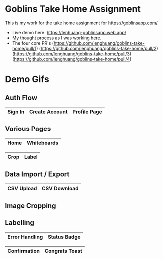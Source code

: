 # Goblins Take Home Assignment

This is my work for the take home assignment for https://goblinsapp.com/

- Live demo here: https://lenhuang-goblinsapp.web.app/
- My thought process as I was working [here](https://github.com/lenghuang/goblins-take-home/blob/master/README.md).
- The four core PR's (https://github.com/lenghuang/goblins-take-home/pull/1) (https://github.com/lenghuang/goblins-take-home/pull/2) (https://github.com/lenghuang/goblins-take-home/pull/3) (https://github.com/lenghuang/goblins-take-home/pull/4)

# Demo Gifs

## Auth Flow

| Sign In | Create Account | Profile Page |
| ------- | -------------- | ------------ |

## Various Pages

| Home | Whiteboards |
| ---- | ----------- |

| Crop | Label |
| ---- | ----- |

## Data Import / Export

| CSV Upload | CSV Download |
| ---------- | ------------ |

## Image Cropping

## Labelling

| Error Handling | Status Badge |
| -------------- | ------------ |

| Confirmation | Congrats Toast |
| ------------ | -------------- |
